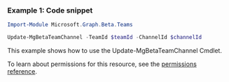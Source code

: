 ### Example 1: Code snippet

```powershellImport-Module Microsoft.Graph.Beta.Teams

Update-MgBetaTeamChannel -TeamId $teamId -ChannelId $channelId
```
This example shows how to use the Update-MgBetaTeamChannel Cmdlet.
To learn about permissions for this resource, see the [permissions reference](/graph/permissions-reference).


